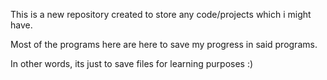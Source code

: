 This is a new repository created to store any code/projects which i might have. 

Most of the programs here are here to save my progress in said programs.

In other words, its just to save files for learning purposes :)
